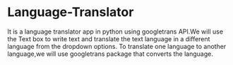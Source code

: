 # Language-Translator

It is a language translator app in python using googletrans API.We will use the Text box to write text and translate the text language in a different language from the dropdown options.
To translate one language to another language,we will use googletrans package that converts the language.
